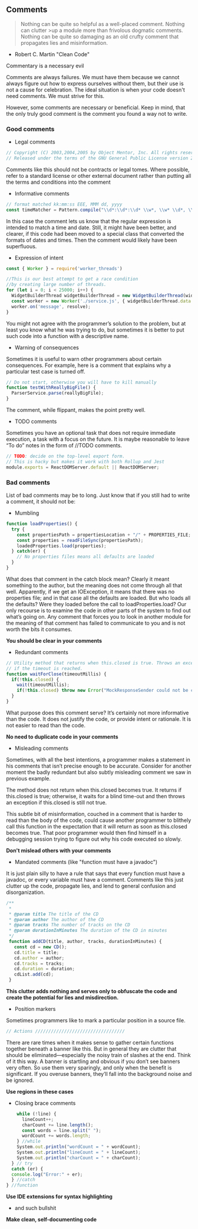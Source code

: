 ## Comments

>Nothing can be quite so helpful as a well-placed comment. Nothing can clutter >up a module more than frivolous dogmatic comments. Nothing can be quite so damaging as an old crufty comment that propagates lies and misinformation.
 - Robert C. Martin "Clean Code"
 
Commentary is a necessary evil

Comments are always failures. We must have them because we cannot always figure out how to express ourselves without them, but their use is not a cause for celebration. The ideal situation is when your code doesn't need comments. We must strive for this.

However, some comments are necessary or beneficial. Keep in mind, that the only truly good comment is the comment you found a way not to write.

### Good comments
* Legal comments

```javascript
// Copyright (C) 2003,2004,2005 by Object Mentor, Inc. All rights reserved.
// Released under the terms of the GNU General Public License version 2 or later.
```

Comments like this should not be contracts or legal tomes. Where possible, refer to a standard license or other external document rather than putting all the terms and conditions into the comment

* Informative comments

```javascript
// format matched kk:mm:ss EEE, MMM dd, yyyy
const timeMatcher = Pattern.compile("\\d*:\\d*:\\d* \\w*, \\w* \\d*, \\d*");
```

In this case the comment lets us know that the regular expression is intended to match a time and date. Still, it might have been better, and clearer, if this code had been moved to a special class that converted the formats of dates and times. Then the comment would likely have been superfluous.

* Expression of intent

```javascript
const { Worker } = require('worker_threads')

//This is our best attempt to get a race condition 
//by creating large number of threads. 
for (let i = 0; i < 25000; i++) { 
  WidgetBuilderThread widgetBuilderThread = new WidgetBuilderThread(widgetBuilder, text, parent, failFlag); 
  const worker = new Worker('./service.js', { widgetBuilderThread.data });
  worker.on('message', resolve);
}
```

You might not agree with the programmer’s solution to the problem, but at least you know what he was trying to do, but sometimes it is better to put such code into a function with a descriptive name.

* Warning of consequences
  
Sometimes it is useful to warn other programmers about certain consequences. For example, here is a comment that explains why a particular test case is turned off. 

```javascript
// Do not start, otherwise you will have to kill manually
function testWithReallyBigFile() {
  ParserService.parse(reallyBigFile);
}
```

The comment, while flippant, makes the point pretty well. 

* TODO comments

Sometimes you have an optional task that does not require immediate execution, a task with a focus on the future. It is maybe reasonable to leave “To do” notes in the form of //TODO comments. 

```javascript
// TODO: decide on the top-level export form.
// This is hacky but makes it work with both Rollup and Jest
module.exports = ReactDOMServer.default || ReactDOMServer;
```

### Bad comments
List of bad comments may be to long. Just know that if you still had to write a comment, it should not be:

* Mumbling

```javascript
function loadProperties() {
  try {
    const propertiesPath = propertiesLocation + "/" + PROPERTIES_FILE;
    const properties = readFileSync(propertiesPath);
    loadedProperties.load(properties);
  } catch(er) {
    // No properties files means all defaults are loaded
  }
}
```

What does that comment in the catch block mean? Clearly it meant something to the author, but the meaning does not come through all that well. Apparently, if we get an IOException, it means that there was no properties file; and in that case all the defaults are loaded. But who loads all the defaults? Were they loaded before the call to
loadProperties.load?
Our only recourse is to examine the code in other parts of the system to find out what’s going on. Any comment that forces you to look in another module for the meaning of that comment has failed to communicate to you and is not worth the bits it consumes. 

**You should be clear in your comments**

* Redundant comments

```javascript
// Utility method that returns when this.closed is true. Throws an exception
// if the timeout is reached.
function waitForClose(timeoutMillis) {
  if(!this.closed) {
    wait(timeoutMillis);
    if(!this.closed) throw new Error("MockResponseSender could not be closed");
  }
}
```

What purpose does this comment serve? It’s certainly not more informative than the code. It does not justify the code, or provide intent or rationale. It is not easier to read than the code.

**No need to duplicate code in your comments**

* Misleading comments

Sometimes, with all the best intentions, a programmer makes a statement in his comments that isn’t precise enough to be accurate. Consider for another moment the badly redundant but also subtly misleading comment we saw in previous example.

The method does not return when this.closed becomes true. It returns if this.closed is true; otherwise, it waits for a blind time-out and then throws an exception if this.closed is still not true.

This subtle bit of misinformation, couched in a comment that is harder to read than the body of the code, could cause another programmer to blithely call this function in the expectation that it will return as soon as this.closed becomes true. That poor programmer would then find himself in a debugging session trying to figure out why his code executed so slowly.

**Don't mislead others with your comments**

* Mandated comments (like "function must have a javadoc")

It is just plain silly to have a rule that says that every function must have a javadoc, or every variable must have a comment. Comments like this just clutter up the code, propagate lies, and lend to general confusion and disorganization. 

```javascript
/**
 *
 * @param title The title of the CD
 * @param author The author of the CD
 * @param tracks The number of tracks on the CD
 * @param durationInMinutes The duration of the CD in minutes
 */
 function addCD(title, author, tracks, durationInMinutes) {
   const cd = new CD();
   cd.title = title;
   cd.author = author;
   cd.tracks = tracks;
   cd.duration = duration;
   cdList.add(cd);
 }
```

**This clutter adds nothing and serves only to obfuscate the code and create the potential for lies and misdirection.**

* Position markers

Sometimes programmers like to mark a particular position in a source file. 
```javascript
// Actions //////////////////////////////////
```

There are rare times when it makes sense to gather certain functions together beneath a banner like this. But in general they are clutter that should be eliminated—especially the noisy train of slashes at the end.
Think of it this way. A banner is startling and obvious if you don’t see banners very often. So use them very sparingly, and only when the benefit is significant. If you overuse banners, they’ll fall into the background noise and be ignored.

**Use regions in these cases**

* Closing brace comments 

```javascript
    while (!line) {
      lineCount++;
      charCount += line.length();
      const words = line.split(" ");
      wordCount += words.length;
    } //while
    System.out.println("wordCount = " + wordCount);
    System.out.println("lineCount = " + lineCount);
    System.out.println("charCount = " + charCount);
  } // try
  catch (er) {
  console.log("Error:" + er);
  } //catch
} //function
```

**Use IDE extensions for syntax highlighting**
 
* and such bullshit

**Make clean, self-documenting code**
